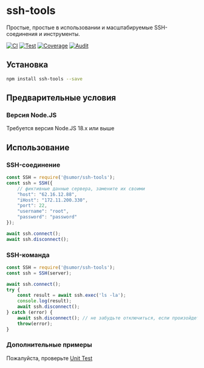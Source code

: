 # ssh-tools
Простые, простые в использовании и масштабируемые SSH-соединения и инструменты.

[![CI](https://github.com/sumor-cloud/ssh-tools/actions/workflows/ci.yml/badge.svg)](https://github.com/sumor-cloud/ssh-tools/actions/workflows/ci.yml)
[![Test](https://github.com/sumor-cloud/ssh-tools/actions/workflows/ut.yml/badge.svg)](https://github.com/sumor-cloud/ssh-tools/actions/workflows/ut.yml)
[![Coverage](https://github.com/sumor-cloud/ssh-tools/actions/workflows/coverage.yml/badge.svg)](https://github.com/sumor-cloud/ssh-tools/actions/workflows/coverage.yml)
[![Audit](https://github.com/sumor-cloud/ssh-tools/actions/workflows/audit.yml/badge.svg)](https://github.com/sumor-cloud/ssh-tools/actions/workflows/audit.yml)

## Установка
```bash
npm install ssh-tools --save
```

## Предварительные условия

### Версия Node.JS
Требуется версия Node.JS 18.x или выше

## Использование

### SSH-соединение
```javascript
const SSH = require('@sumor/ssh-tools');
const ssh = SSH({
    // фиктивные данные сервера, замените их своими
    "host": "62.16.12.88",
    "iHost": "172.11.200.330",
    "port": 22,
    "username": "root",
    "password": "password"
});

await ssh.connect();
await ssh.disconnect();
```

### SSH-команда
```javascript
const SSH = require('@sumor/ssh-tools');
const ssh = SSH(server);

await ssh.connect();
try {
    const result = await ssh.exec('ls -la');
    console.log(result);
    await ssh.disconnect();
} catch (error) {
    await ssh.disconnect(); // не забудьте отключиться, если произойдет ошибка
    throw(error);
}
```

### Дополнительные примеры
Пожалуйста, проверьте [Unit Test](https://github.com/sumor-cloud/ssh-tools/tree/main/test)
